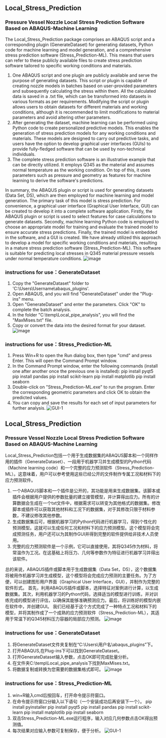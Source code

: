 ## Local_Stress_Prediction
### Pressure Vessel Nozzle Local Stress Prediction Software Based on ABAQUS-Machine Learning
The Local_Stress_Prediction package comprises an ABAQUS script and a corresponding plugin (GenerateDataset) for generating datasets, Python code for machine learning and model generation, and a comprehensive stress prediction software (Stress_Prediction-ML). This means that users can refer to these publicly available files to create stress prediction software tailored to specific working conditions and materials.
1. One ABAQUS script and one plugin are publicly available and serve the purpose of generating datasets. This script or plugin is capable of creating nozzle models in batches based on user-provided parameters and subsequently calculating the stress within them. All the calculated data is saved in a .txt file, which can be transformed into datasets in various formats as per requirements. Modifying the script or plugin allows users to obtain datasets for different materials and working conditions, although it is recommended to limit modifications to material parameters and avoid altering other parameters.
2. After generating the dataset, machine learning can be performed using Python code to create personalized predictive models. This enables the generation of stress prediction models for any working conditions and materials. These models are designed to carry out predictive tasks, and users have the option to develop graphical user interfaces (GUIs) to provide fully-fledged software that can be used by non-technical individuals.
3. The complete stress prediction software is an illustrative example that can be directly utilized. It employs Q345 as the material and assumes normal temperature as the working condition. On top of this, it uses parameters such as pressure and geometry as features for machine learning to derive the software's predictions.
   
In summary, the ABAQUS plugin or script is used for generating datasets (Data Set, DS), which are then employed for machine learning and model generation. The primary task of this model is stress prediction. For convenience, a graphical user interface (Graphical User Interface, GUI) can be created to develop it into a complete software application.
Firstly, the ABAQUS plugin or script is used to select features for case calculations to generate datasets. Secondly, machine learning Python code is employed to choose an appropriate model for training and evaluate the trained model to ensure accurate stress predictions. Finally, the trained model is embedded in the software, and a GUI is created.
We have already utilized this approach to develop a model for specific working conditions and materials, resulting in a mature stress prediction software (Stress_Prediction-ML). This software is suitable for predicting local stresses in Q345 material pressure vessels under normal temperature conditions.
![image](https://github.com/Fan-Tank/Local_Stress_Prediction/assets/76890876/142d0db6-8d8b-4ecc-80a5-f68c86019c26)


### instructions for use：GenerateDataset
1. Copy the "GenerateDataset" folder to 'C:\Users\Username\abaqus_plugins'.
2. Open ABAQUS, and you will find "GenerateDataset" under the "Plug-ins" menu.
3. Open "GenerateDataset" and enter the parameters. Click "OK" to complete the batch analysis.
4. In the folder "C:\temp\Local_pipe_analysis", you will find the "MaxMises.txt" file.
5. Copy or convert the data into the desired format for your dataset.
![image](https://github.com/Fan-Tank/Local_Stress_Prediction/assets/76890876/4b4ee3bb-7a3a-40c0-81dc-edb464f7a6b8)

### instructions for use：Stress_Prediction-ML
1. Press Win+R to open the Run dialog box, then type "cmd" and press Enter. This will open the Command Prompt window.
2. In the Command Prompt window, enter the following commands (install one after another once the previous one is installed):
pip install pyqt5
pip install pandas
pip install scikit-learn
pip install matplotlib
pip install seaborn
3. Double-click on "Stress_Prediction-ML.exe" to run the program. Enter the corresponding geometric parameters and click OK to obtain the predicted values.
4. You can copy and save the results for each set of input parameters for further analysis.
![GUI-1](https://github.com/Fan-Tank/Local_Stress_Prediction/assets/76890876/272e7740-fe9c-46c1-bdc3-c2b0d0729617)

## Local_Stress_Prediction
### Pressure Vessel Nozzle Local Stress Prediction Software Based on ABAQUS-Machine Learning
Local_Stress_Prediction包括一个用于生成数据集的ABAQUS脚本和一个同样作用的插件（GenerateDataset）、一段用于机器学习并生成模型的Python代码（Machine learning code）和一个完整的应力预测软件（Stress_Prediction-ML）。这意味着，用户可以参考使用这些已经公开的文件制作专属工况和材料下的应力预测软件。
1.	一个ABAQUS脚本和一个插件是公开的，其功能是用来生成数据集。该脚本或插件会根据用户提供的参数批量的建立接管模型，并计算得出应力。所有的计算数据会生成在一个txt文件中，根据需求可以转变为其他格式的数据集。修改脚本或插件可以获取其他材料和工况下的数据集，对于其修改只限于材料参数，不建议修改其他参数。
2.	生成数据集后可，根据机器学习的Python代码进行机器学习，得到个性化的预测模型。这就可以生成任何工况和材料下的应力预测模型。这个模型将会完成预测任务，用户还可以为其制作GUI并得到完整的软件提供给非技术人员使用。
3.	完整的应力预测软件是一个示例，它可以直接使用，其将Q345作为材料，将常温作为工况。在这基础上将压力、几何等参数作为特征进行机器学习并得出该软件。
   
总的来说，ABAQUS插件或脚本用于生成数据集（Data Set，DS），这个数据集将被用作机器学习并生成模型，这个模型将会完成应力预测的主要任务。为了方便，可以创建图形用户界面（Graphical User Interface，GUI），并制作为完整的软件形式。
首先，利用ABAQUS插件或脚本，选择特征对案例进行计算，以生成数据集。其次，利用机器学习的Python代码，选择适当的模型进行训练，并对训练完成的模型进行评估，以确保其能够准确预测应力。最后，将训练好的模型内嵌在软件中，并创建GUI。
我们已经基于这个方式完成了一种特点工况和材料下的模型，并将其制作成了一个成熟的应力预测软件（Stress_Prediction-ML），其适用于常温下的Q345材料压力容器的局部应力预测。 
![image](https://github.com/Fan-Tank/Local_Stress_Prediction/assets/76890876/8e8a164d-2b5b-42c2-9d6f-24b70caed336)

### instructions for use：GenerateDataset
1. 将GenerateDataset文件夹复制在“C:\Users\用户名\abaqus_plugins”下。
2. 打开ABAQUS,在Plug-ins下可以找到GenerateDataset。
3. 打开GenerateDataset输入参数，点击OK即可完成批量分析。
4. 在文件夹C:\\temp\\Local_pipe_analysis下找到MaxMises.txt。
5. 将数据复制或转换为您需要的数据集格式即可。
![image](https://github.com/Fan-Tank/Local_Stress_Prediction/assets/76890876/00921a70-cf9f-492a-b3ba-baa27769d7b5)

### instructions for use：Stress_Prediction-ML
1. win+R输入cmd后按回车，打开命令提示符窗口。
2. 在命令提示符窗口分输入以下语句（一个安装成功后再安装下一个）。
pip install pyinstaller
pip install pyqt5
pip install pandas
pip install scikit-learn
pip install matplotlib
pip install seaborn
3. 双击Stress_Prediction-ML.exe运行程序，输入对应几何参数点击OK得出预测值。
4. 每次结果对应输入参数可复制保存，便于分析。
![GUI-1](https://github.com/Fan-Tank/Local_Stress_Prediction/assets/76890876/8c48ff97-d456-498f-b6eb-df42dcb43284)
